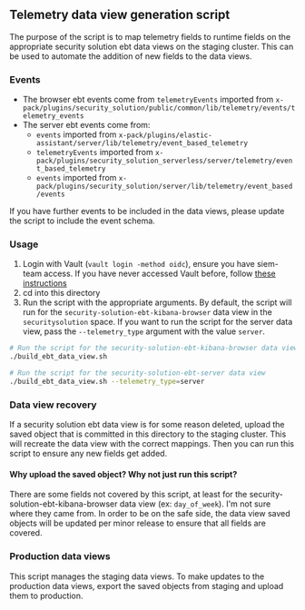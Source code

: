 ## Telemetry data view generation script

The purpose of the script is to map telemetry fields to runtime fields on the appropriate security solution ebt data views on the staging cluster. This can be used to automate the addition of new fields to the data views. 

### Events
- The browser ebt events come from `telemetryEvents` imported from `x-pack/plugins/security_solution/public/common/lib/telemetry/events/telemetry_events`
- The server ebt events come from:
  - `events` imported from `x-pack/plugins/elastic-assistant/server/lib/telemetry/event_based_telemetry`
  - `telemetryEvents` imported from `x-pack/plugins/security_solution_serverless/server/telemetry/event_based_telemetry`
  - `events` imported from `x-pack/plugins/security_solution/server/lib/telemetry/event_based/events`

If you have further events to be included in the data views, please update the script to include the event schema.

### Usage

1. Login with Vault (`vault login -method oidc`), ensure you have siem-team access. If you have never accessed Vault before, follow [these instructions](https://github.com/elastic/infra/blob/master/docs/vault/README.md)
2. cd into this directory
3. Run the script with the appropriate arguments. By default, the script will run for the `security-solution-ebt-kibana-browser` data view in the `securitysolution` space. If you want to run the script for the server data view, pass the `--telemetry_type` argument with the value `server`.

```bash
# Run the script for the security-solution-ebt-kibana-browser data view
./build_ebt_data_view.sh

# Run the script for the security-solution-ebt-server data view
./build_ebt_data_view.sh --telemetry_type=server
```

### Data view recovery

If a security solution ebt data view is for some reason deleted, upload the saved object that is committed in this directory to the staging cluster. This will recreate the data view with the correct mappings. Then you can run this script to ensure any new fields get added.

#### Why upload the saved object? Why not just run this script?

There are some fields not covered by this script, at least for the security-solution-ebt-kibana-browser data view (ex: `day_of_week`). I'm not sure where they came from. In order to be on the safe side, the data view saved objects will be updated per minor release to ensure that all fields are covered.

### Production data views

This script manages the staging data views. To make updates to the production data views, export the saved objects from staging and upload them to production.
